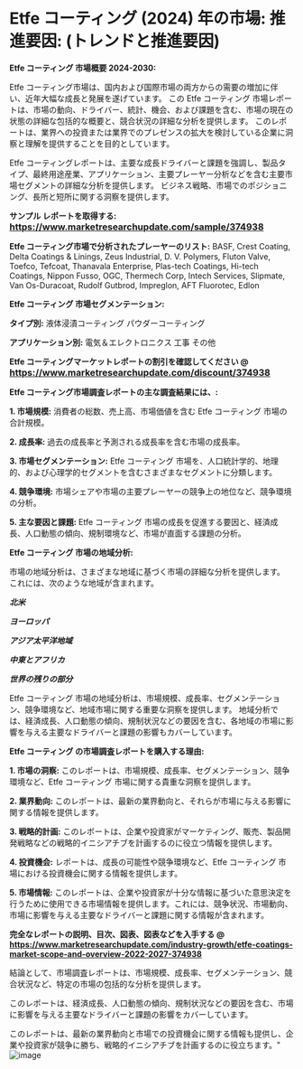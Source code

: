 # Etfe コーティング (2024) 年の市場: 推進要因: (トレンドと推進要因)

<strong>Etfe コーティング 市場概要 2024-2030:</strong>

Etfe コーティング市場は、国内および国際市場の両方からの需要の増加に伴い、近年大幅な成長と発展を遂げています。 この Etfe コーティング 市場レポートは、市場の動向、ドライバー、統計、機会、および課題を含む、市場の現在の状態の詳細な包括的な概要と、競合状況の詳細な分析を提供します。 このレポートは、業界への投資または業界でのプレゼンスの拡大を検討している企業に洞察と理解を提供することを目的としています。

Etfe コーティングレポートは、主要な成長ドライバーと課題を強調し、製品タイプ、最終用途産業、アプリケーション、主要プレーヤー分析などを含む主要市場セグメントの詳細な分析を提供します。 ビジネス戦略、市場でのポジショニング、長所と短所に関する洞察を提供します。



<strong>サンプル レポートを取得する: <a href=https://www.marketresearchupdate.com/sample/374938><font size=3 color=#0000ff>https://www.marketresearchupdate.com/sample/374938</font></a></strong>



<strong>Etfe コーティング市場で分析されたプレーヤーのリスト:</strong>
BASF, Crest Coating, Delta Coatings & Linings, Zeus Industrial, D. V. Polymers, Fluton Valve, Toefco, Tefcoat, Thanavala Enterprise, Plas-tech Coatings, Hi-tech Coatings, Nippon Fusso, OGC, Thermech Corp, Intech Services, Slipmate, Van Os-Duracoat, Rudolf Gutbrod, Impreglon, AFT Fluorotec, Edlon



<strong>Etfe コーティング 市場セグメンテーション:</strong>



<strong>タイプ別:</strong>
液体浸漬コーティング
パウダーコーティング



<strong>アプリケーション別:</strong>
電気＆エレクトロニクス
工事
その他



<strong>Etfe コーティングマーケットレポートの割引を確認してください @ <a href=https://www.marketresearchupdate.com/discount/374938><font size=3 color=#0000ff>https://www.marketresearchupdate.com/discount/374938</font></a></strong>



<strong>Etfe コーティング市場調査レポートの主な調査結果には、:</strong>



<strong>1. 市場規模:</strong> 消費者の総数、売上高、市場価値を含む Etfe コーティング 市場の合計規模。



<strong>2. 成長率:</strong> 過去の成長率と予測される成長率を含む市場の成長率。



<strong>3. 市場セグメンテーション:</strong> Etfe コーティング 市場を、人口統計学的、地理的、および心理学的セグメントを含むさまざまなセグメントに分類します。



<strong>4. 競争環境:</strong> 市場シェアや市場の主要プレーヤーの競争上の地位など、競争環境の分析。



<strong>5. 主な要因と課題:</strong> Etfe コーティング 市場の成長を促進する要因と、経済成長、人口動態の傾向、規制環境など、市場が直面する課題の分析。



<strong>Etfe コーティング 市場の地域分析:</strong>

市場の地域分析は、さまざまな地域に基づく市場の詳細な分析を提供します。 これには、次のような地域が含まれます。

<em>

<strong>北米</strong></em>
<em>

<strong>ヨーロッパ</strong></em>
<em>

<strong>アジア太平洋地域</strong></em>
<em>

<strong>中東とアフリカ</strong></em>
<em>

<strong>世界の残りの部分</strong></em>

Etfe コーティング 市場の地域分析は、市場規模、成長率、セグメンテーション、競争環境など、地域市場に関する重要な洞察を提供します。 地域分析では、経済成長、人口動態の傾向、規制状況などの要因を含む、各地域の市場に影響を与える主要なドライバーと課題の影響もカバーしています。



<strong>Etfe コーティング の市場調査レポートを購入する理由:</strong>



<strong>1. 市場の洞察:</strong> このレポートは、市場規模、成長率、セグメンテーション、競争環境など、Etfe コーティング 市場に関する貴重な洞察を提供します。



<strong>2. 業界動向:</strong> このレポートは、最新の業界動向と、それらが市場に与える影響に関する情報を提供します。



<strong>3. 戦略的計画:</strong> このレポートは、企業や投資家がマーケティング、販売、製品開発戦略などの戦略的イニシアチブを計画するのに役立つ情報を提供します。



<strong>4. 投資機会:</strong> レポートは、成長の可能性や競争環境など、Etfe コーティング 市場における投資機会に関する情報を提供します。



<strong>5. 市場情報:</strong> このレポートは、企業や投資家が十分な情報に基づいた意思決定を行うために使用できる市場情報を提供します。これには、競争状況、市場動向、市場に影響を与える主要なドライバーと課題に関する情報が含まれます。



<strong><b>完全なレポートの説明、目次、図表、図表などを入手する @ <a href=https://www.marketresearchupdate.com/industry-growth/etfe-coatings-market-scope-and-overview-2022-2027-374938>https://www.marketresearchupdate.com/industry-growth/etfe-coatings-market-scope-and-overview-2022-2027-374938</a></b></strong>

結論として、市場調査レポートは、市場規模、成長率、セグメンテーション、競合状況など、特定の市場の包括的な分析を提供します。

このレポートは、経済成長、人口動態の傾向、規制状況などの要因を含む、市場に影響を与える主要なドライバーと課題の影響をカバーしています。

このレポートは、最新の業界動向と市場での投資機会に関する情報も提供し、企業や投資家が競争に勝ち、戦略的イニシアチブを計画するのに役立ちます。"
![image](https://github.com/renukap7961/renukap7961/assets/163852544/43e2e442-f830-4625-85da-c949d854376a)
